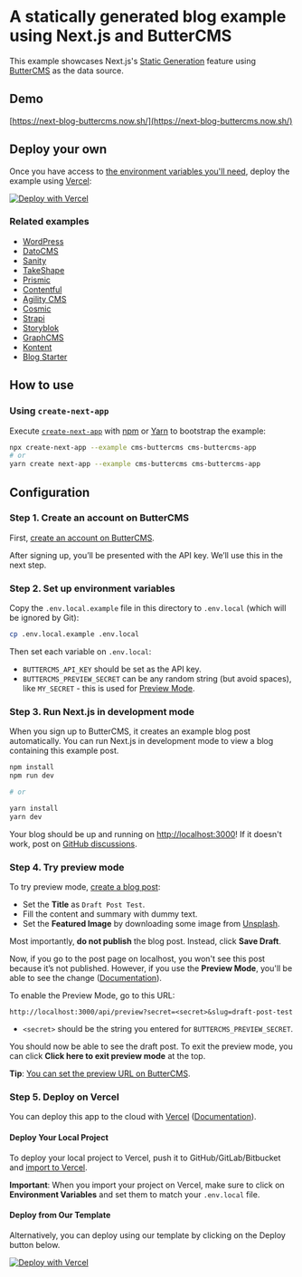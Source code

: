 # A statically generated blog example using Next.js and ButterCMS

This example showcases Next.js's [Static Generation](https://nextjs.org/docs/basic-features/pages) feature using [ButterCMS](https://buttercms.com/) as the data source.

## Demo

[https://next-blog-buttercms.now.sh/](https://next-blog-buttercms.now.sh/)

## Deploy your own

Once you have access to [the environment variables you'll need](#step-2-set-up-environment-variables), deploy the example using [Vercel](https://vercel.com?utm_source=github&utm_medium=readme&utm_campaign=next-example):

[![Deploy with Vercel](https://vercel.com/button)](https://vercel.com/import/git?c=1&s=https://github.com/vercel/next.js/tree/canary/examples/cms-buttercms&env=BUTTERCMS_API_KEY,BUTTERCMS_PREVIEW_SECRET&envDescription=Required%20to%20connect%20the%20app%20with%20ButterCMS&envLink=https://vercel.link/buttercms-env)

### Related examples

- [WordPress](/examples/cms-wordpress)
- [DatoCMS](/examples/cms-datocms)
- [Sanity](/examples/cms-sanity)
- [TakeShape](/examples/cms-takeshape)
- [Prismic](/examples/cms-prismic)
- [Contentful](/examples/cms-contentful)
- [Agility CMS](/examples/cms-agilitycms)
- [Cosmic](/examples/cms-cosmic)
- [Strapi](/examples/cms-strapi)
- [Storyblok](/examples/cms-storyblok)
- [GraphCMS](/examples/cms-graphcms)
- [Kontent](/examples/cms-kontent)
- [Blog Starter](/examples/blog-starter)

## How to use

### Using `create-next-app`

Execute [`create-next-app`](https://github.com/vercel/next.js/tree/canary/packages/create-next-app) with [npm](https://docs.npmjs.com/cli/init) or [Yarn](https://yarnpkg.com/lang/en/docs/cli/create/) to bootstrap the example:

```bash
npx create-next-app --example cms-buttercms cms-buttercms-app
# or
yarn create next-app --example cms-buttercms cms-buttercms-app
```

## Configuration

### Step 1. Create an account on ButterCMS

First, [create an account on ButterCMS](https://buttercms.com/).

After signing up, you’ll be presented with the API key. We’ll use this in the next step.

### Step 2. Set up environment variables

Copy the `.env.local.example` file in this directory to `.env.local` (which will be ignored by Git):

```bash
cp .env.local.example .env.local
```

Then set each variable on `.env.local`:

- `BUTTERCMS_API_KEY` should be set as the API key.
- `BUTTERCMS_PREVIEW_SECRET` can be any random string (but avoid spaces), like `MY_SECRET` - this is used for [Preview Mode](https://nextjs.org/docs/advanced-features/preview-mode).

### Step 3. Run Next.js in development mode

When you sign up to ButterCMS, it creates an example blog post automatically. You can run Next.js in development mode to view a blog containing this example post.

```bash
npm install
npm run dev

# or

yarn install
yarn dev
```

Your blog should be up and running on [http://localhost:3000](http://localhost:3000)! If it doesn't work, post on [GitHub discussions](https://github.com/vercel/next.js/discussions).

### Step 4. Try preview mode

To try preview mode, [create a blog post](https://buttercms.com/post/):

- Set the **Title** as `Draft Post Test`.
- Fill the content and summary with dummy text.
- Set the **Featured Image** by downloading some image from [Unsplash](https://unsplash.com/).

Most importantly, **do not publish** the blog post. Instead, click **Save Draft**.

Now, if you go to the post page on localhost, you won't see this post because it’s not published. However, if you use the **Preview Mode**, you'll be able to see the change ([Documentation](https://nextjs.org/docs/advanced-features/preview-mode)).

To enable the Preview Mode, go to this URL:

```
http://localhost:3000/api/preview?secret=<secret>&slug=draft-post-test
```

- `<secret>` should be the string you entered for `BUTTERCMS_PREVIEW_SECRET`.

You should now be able to see the draft post. To exit the preview mode, you can click **Click here to exit preview mode** at the top.

**Tip**: [You can set the preview URL on ButterCMS](https://buttercms.com/kb/preview-urls).

### Step 5. Deploy on Vercel

You can deploy this app to the cloud with [Vercel](https://vercel.com?utm_source=github&utm_medium=readme&utm_campaign=next-example) ([Documentation](https://nextjs.org/docs/deployment)).

#### Deploy Your Local Project

To deploy your local project to Vercel, push it to GitHub/GitLab/Bitbucket and [import to Vercel](https://vercel.com/import/git?utm_source=github&utm_medium=readme&utm_campaign=next-example).

**Important**: When you import your project on Vercel, make sure to click on **Environment Variables** and set them to match your `.env.local` file.

#### Deploy from Our Template

Alternatively, you can deploy using our template by clicking on the Deploy button below.

[![Deploy with Vercel](https://vercel.com/button)](https://vercel.com/import/git?c=1&s=https://github.com/vercel/next.js/tree/canary/examples/cms-buttercms&env=BUTTERCMS_API_KEY,BUTTERCMS_PREVIEW_SECRET&envDescription=Required%20to%20connect%20the%20app%20with%20ButterCMS&envLink=https://vercel.link/buttercms-env)
